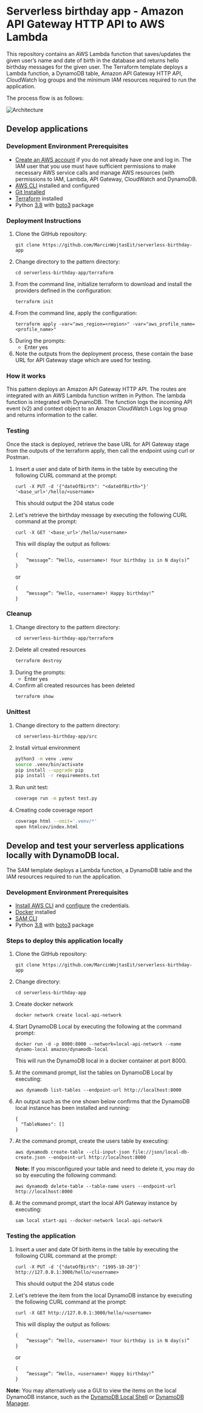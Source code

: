 # Serverless birthday app - Amazon API Gateway HTTP API to AWS Lambda
This repository contains an AWS Lambda function that saves/updates the given user’s name and date of birth in the database and returns hello birthday messages for the given user. The Terraform template deploys a Lambda function, a DynamoDB table, Amazon API Gateway HTTP API, CloudWatch log groups and the minimum IAM resources required to run the application.

The process flow is as follows:

![Architecture](images/diagram.png)  

## Develop applications

### Development Environment Prerequisites
* [Create an AWS account](https://portal.aws.amazon.com/gp/aws/developer/registration/index.html) if you do not already have one and log in. The IAM user that you use must have sufficient permissions to make necessary AWS service calls and manage AWS resources (with permissions to IAM, Lambda, API Gateway, CloudWatch and DynamoDB.
* [AWS CLI](https://docs.aws.amazon.com/cli/latest/userguide/install-cliv2.html) installed and configured
* [Git Installed](https://git-scm.com/book/en/v2/Getting-Started-Installing-Git)
* [Terraform](https://learn.hashicorp.com/tutorials/terraform/install-cli?in=terraform/aws-get-started) installed 
* Python [3.8](https://www.python.org/downloads/) with [boto3](https://boto3.amazonaws.com/v1/documentation/api/latest/guide/quickstart.html) package

### Deployment Instructions
1. Clone the GitHub repository:
    ``` 
    git clone https://github.com/MarcinWojtasEit/serverless-birthday-app
    ```
1. Change directory to the pattern directory:
    ```
    cd serverless-birthday-app/terraform
    ```
1. From the command line, initialize terraform to download and install the providers defined in the configuration:
    ```
    terraform init
    ```
1. From the command line, apply the configuration:
    ```
    terraform apply -var="aws_region=<region>" -var="aws_profile_name=<profile_name>"
    ```
1. During the prompts:
    * Enter yes
1. Note the outputs from the deployment process, these contain the base URL for API Gateway stage which are used for testing.

### How it works
This pattern deploys an Amazon API Gateway HTTP API. The routes are integrated with an AWS Lambda function written in Python. The lambda function is integrated with DynamoDB. The function logs the incoming API event (v2) and context object to an Amazon CloudWatch Logs log group and returns information to the caller.

### Testing

Once the stack is deployed, retrieve the base URL for API Gateway stage from the outputs of the terraform apply, then call the endpoint using curl or Postman.

1. Insert a user and date of birth items in the table by executing the following CURL command at the prompt:
    ```
    curl -X PUT -d '{"dateOfBirth": "<dateOfBirth>"}' '<base_url>'/hello/<username>
    ```

    This should output the 204 status code

2. Let's retrieve the birthday message by executing the following CURL command at the prompt:

    ```
    curl -X GET '<base_url>'/hello/<username>
    ```

    This will display the output as follows:

    ```
    { 
        “message”: “Hello, <username>! Your birthday is in N day(s)”
    }
    ```
    or
    ```
    {
        “message”: “Hello, <username>! Happy birthday!”
    }
    ```

### Cleanup
 
1. Change directory to the pattern directory:
    ```
    cd serverless-birthday-app/terraform
    ```
1. Delete all created resources
    ```bash
    terraform destroy
    ```
1. During the prompts:
    * Enter yes
1. Confirm all created resources has been deleted
    ```bash
    terraform show
    ```

### Unittest
1. Change directory to the pattern directory:
    ```
    cd serverless-birthday-app/src
    ```
1. Install virtual environment
    ```bash
    python3 -m venv .venv
    source .venv/bin/activate
    pip install --upgrade pip
    pip install -r requirements.txt 
    ```
1. Run unit test:
    ```bash
    coverage run -m pytest test.py
    ```
1. Creating code coverage report
    ```bash
    coverage html --omit='.venv/*'
    open htmlcov/index.html
    ```

## Develop and test your serverless applications locally with DynamoDB local.
The SAM template deploys a Lambda function, a DynamoDB table and the IAM resources required to run the application.

### Development Environment Prerequisites
- [Install AWS CLI](https://docs.aws.amazon.com/cli/latest/userguide/cli-chap-install.html) and [configure](https://docs.aws.amazon.com/cli/latest/userguide/cli-chap-configure.html) the credentials.
- [Docker](https://runnable.com/docker/getting-started/) installed 
- [SAM CLI](https://docs.aws.amazon.com/serverless-application-model/latest/developerguide/serverless-sam-cli-install.html)
- Python [3.8](https://www.python.org/downloads/) with [boto3](https://boto3.amazonaws.com/v1/documentation/api/latest/guide/quickstart.html) package

### Steps to deploy this application locally
1.  Clone the GitHub repository:
    ``` 
    git clone https://github.com/MarcinWojtasEit/serverless-birthday-app
    ```
2. Change directory:
    ```
    cd serverless-birthday-app
    ```
3. Create docker network  
	```
    docker network create local-api-network
    ```  

4. Start DynamoDB Local by executing the following at the command prompt:  
	```
    docker run -d -p 8000:8000 --network=local-api-network --name dynamo-local amazon/dynamodb-local
    ```  
    This will run the DynamoDB local in a docker container at port 8000.  

5. At the command prompt, list the tables on DynamoDB Local by executing:  
    ```
    aws dynamodb list-tables --endpoint-url http://localhost:8000
    ```  

6. An output such as the one shown below confirms that the DynamoDB local instance has been installed and running:
    ```
    {  
      "TableNames": []   
    }
    ```    

7. At the command prompt, create the users table by executing:  
    ```
    aws dynamodb create-table --cli-input-json file://json/local-db-create.json --endpoint-url http://localhost:8000
    ```  
      
    **Note:** If you misconfigured your table and need to delete it, you may do so by executing the following command:
    ```  
    aws dynamodb delete-table --table-name users --endpoint-url http://localhost:8000
    ```  

8. At the command prompt, start the local API Gateway instance by executing:  
    ```
    sam local start-api --docker-network local-api-network
    ```  

### Testing the application
1. Insert a user and date Of birth items in the table by executing the following CURL command at the prompt:  
    ```
    curl -X PUT -d '{"dateOfBirth": "1995-10-20"}' http://127.0.0.1:3000/hello/<username>
    ```

    This should output the 204 status code

2. Let's retrieve the item from the local DynamoDB instance by executing the following CURL command at the prompt:
    ```  
    curl -X GET http://127.0.0.1:3000/hello/<username>
    ```  

    This will display the output as follows: 
    ``` 
    { 
        “message”: “Hello, <username>! Your birthday is in N day(s)”
    }
    ```
    or
    ```
    {
        “message”: “Hello, <username>! Happy birthday!”
    }
    ```
     
**Note:** You may alternatively use a GUI to view the items on the local DynamoDB instance, such as the [DynamoDB Local Shell](http://localhost:8000/shell/) or [DynamoDB Manager](https://github.com/YoyaTeam/dynamodb-manager).
